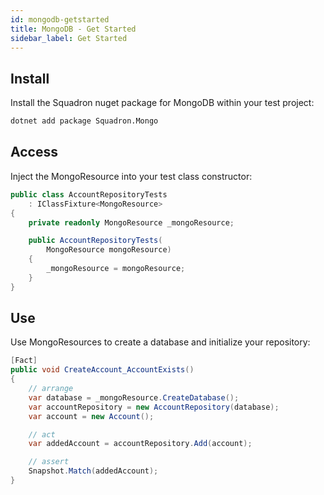 ```yaml
---
id: mongodb-getstarted
title: MongoDB - Get Started
sidebar_label: Get Started
---
```


## Install
Install the Squadron nuget package for MongoDB within your test project:

```bash
dotnet add package Squadron.Mongo
```

## Access
Inject the MongoResource into your test class constructor:

```csharp
public class AccountRepositoryTests
    : IClassFixture<MongoResource>
{
    private readonly MongoResource _mongoResource;

    public AccountRepositoryTests(
        MongoResource mongoResource)
    {
        _mongoResource = mongoResource;
    }
}
```

## Use
Use MongoResources to create a database and initialize your repository:

```csharp
[Fact]
public void CreateAccount_AccountExists()
{
    // arrange
    var database = _mongoResource.CreateDatabase();
    var accountRepository = new AccountRepository(database);
    var account = new Account();

    // act
    var addedAccount = accountRepository.Add(account);

    // assert
    Snapshot.Match(addedAccount);
}
```